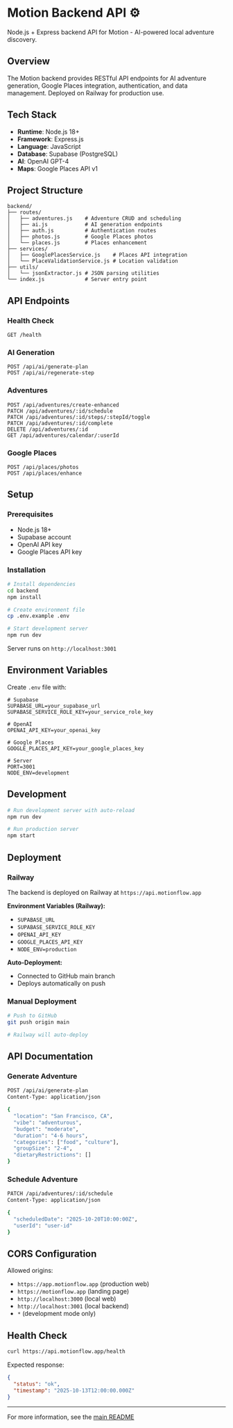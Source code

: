 # Motion Backend API ⚙️

Node.js + Express backend API for Motion - AI-powered local adventure discovery.

## Overview

The Motion backend provides RESTful API endpoints for AI adventure generation, Google Places integration, authentication, and data management. Deployed on Railway for production use.

## Tech Stack

- **Runtime**: Node.js 18+
- **Framework**: Express.js
- **Language**: JavaScript
- **Database**: Supabase (PostgreSQL)
- **AI**: OpenAI GPT-4
- **Maps**: Google Places API v1

## Project Structure

```
backend/
├── routes/
│   ├── adventures.js    # Adventure CRUD and scheduling
│   ├── ai.js            # AI generation endpoints
│   ├── auth.js          # Authentication routes
│   ├── photos.js        # Google Places photos
│   └── places.js        # Places enhancement
├── services/
│   ├── GooglePlacesService.js    # Places API integration
│   └── PlaceValidationService.js # Location validation
├── utils/
│   └── jsonExtractor.js # JSON parsing utilities
└── index.js             # Server entry point
```

## API Endpoints

### Health Check
```
GET /health
```

### AI Generation
```
POST /api/ai/generate-plan
POST /api/ai/regenerate-step
```

### Adventures
```
POST /api/adventures/create-enhanced
PATCH /api/adventures/:id/schedule
PATCH /api/adventures/:id/steps/:stepId/toggle
PATCH /api/adventures/:id/complete
DELETE /api/adventures/:id
GET /api/adventures/calendar/:userId
```

### Google Places
```
POST /api/places/photos
POST /api/places/enhance
```

## Setup

### Prerequisites
- Node.js 18+
- Supabase account
- OpenAI API key
- Google Places API key

### Installation

```bash
# Install dependencies
cd backend
npm install

# Create environment file
cp .env.example .env

# Start development server
npm run dev
```

Server runs on `http://localhost:3001`

## Environment Variables

Create `.env` file with:

```env
# Supabase
SUPABASE_URL=your_supabase_url
SUPABASE_SERVICE_ROLE_KEY=your_service_role_key

# OpenAI
OPENAI_API_KEY=your_openai_key

# Google Places
GOOGLE_PLACES_API_KEY=your_google_places_key

# Server
PORT=3001
NODE_ENV=development
```

## Development

```bash
# Run development server with auto-reload
npm run dev

# Run production server
npm start
```

## Deployment

### Railway

The backend is deployed on Railway at `https://api.motionflow.app`

**Environment Variables (Railway):**
- `SUPABASE_URL`
- `SUPABASE_SERVICE_ROLE_KEY`
- `OPENAI_API_KEY`
- `GOOGLE_PLACES_API_KEY`
- `NODE_ENV=production`

**Auto-Deployment:**
- Connected to GitHub main branch
- Deploys automatically on push

### Manual Deployment

```bash
# Push to GitHub
git push origin main

# Railway will auto-deploy
```

## API Documentation

### Generate Adventure

```bash
POST /api/ai/generate-plan
Content-Type: application/json

{
  "location": "San Francisco, CA",
  "vibe": "adventurous",
  "budget": "moderate",
  "duration": "4-6 hours",
  "categories": ["food", "culture"],
  "groupSize": "2-4",
  "dietaryRestrictions": []
}
```

### Schedule Adventure

```bash
PATCH /api/adventures/:id/schedule
Content-Type: application/json

{
  "scheduledDate": "2025-10-20T10:00:00Z",
  "userId": "user-id"
}
```

## CORS Configuration

Allowed origins:
- `https://app.motionflow.app` (production web)
- `https://motionflow.app` (landing page)
- `http://localhost:3000` (local web)
- `http://localhost:3001` (local backend)
- `*` (development mode only)

## Health Check

```bash
curl https://api.motionflow.app/health
```

Expected response:
```json
{
  "status": "ok",
  "timestamp": "2025-10-13T12:00:00.000Z"
}
```

---

For more information, see the [main README](../README.md)

